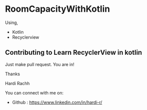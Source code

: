 # RoomCapacityWithKotlin
Using,
  - Kotlin
  - Recyclerview


## Contributing to Learn RecyclerView in kotlin

Just make pull request. You are in!

Thanks

Hardi Rachh

You can connect with me on:

- Github : https://www.linkedin.com/in/hardi-r/


